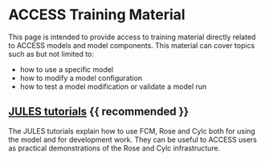 # ACCESS Training Material

This page is intended to provide access to training material directly related to ACCESS models and model components. This material can cover topics such as but not limited to:

 - how to use a specific model
 - how to modify a model configuration
 - how to test a model modification or validate a model run

## <div class="center-icons"> [JULES tutorials][jules-tutorials] {{ recommended }} </div>

The JULES tutorials explain how to use FCM, Rose and Cylc both for using the model and for development work. They can be useful to ACCESS users as practical demonstrations of the Rose and Cylc infrastructure.

[jules-tutorials]: https://jules-lsm.github.io/tutorial/bg_info/tutorial_julesrose/index.html
